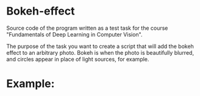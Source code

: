 # Bokeh-effect

Source code of the program written as a test task for the course "Fundamentals of Deep Learning in Computer Vision".

The purpose of the task you want to create a script that will add the bokeh effect to an arbitrary
photo. Bokeh is when the photo is beautifully blurred, and circles appear in place of light sources, for example.

# Example:
